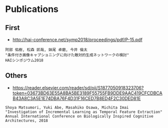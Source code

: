 # Publications
## First 
- http://hai-conference.net/symp2018/proceedings/pdf/P-15.pdf
```
阿部 佑樹, 松森 匠哉, 妹尾 卓磨, 今井 倫太  
"条件付き画像キャプショニングに向けた敵対的生成ネットワークの検討"  
HAIシンポジウム2018
```
## Others
- https://reader.elsevier.com/reader/sd/pii/S1877050918323706?token=03673BD63E55A8BA5BE3189F55755FB9DDE9AAC419CFCDBCAB43A8C3A5E1E74DBA76F4D31F16CED7B8ED4F2C30DED81E
```
Shoya Matsumori, Yuki Abe, Masahiko Osawa, Michita Imai
"Investigation of Incremental Learning as Temporal Feature Extraction"
Annual International Conference on Biologically Inspired Cognitive Architectures, 2018
```
